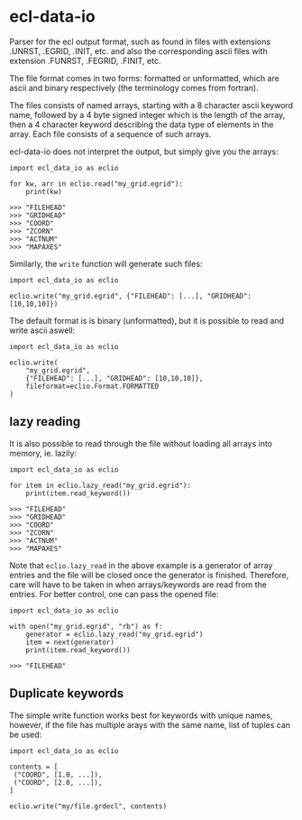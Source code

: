 ecl-data-io
===========

Parser for the ecl output format, such as found in files with
extensions .UNRST, .EGRID, .INIT, etc. and also the corresponding
ascii files with extension .FUNRST, .FEGRID, .FINIT, etc.

The file format comes in two forms: formatted or unformatted, which are
ascii and binary respectively (the terminology comes from fortran).

The files consists of named arrays, starting with a 8 character ascii
keyword name, followed by a 4 byte signed integer which is the length
of the array, then a 4 character keyword describing the data type
of elements in the array. Each file consists of a sequence of such arrays.

ecl-data-io does not interpret the output, but simply give you the arrays:

```
import ecl_data_io as eclio

for kw, arr in eclio.read("my_grid.egrid"):
    print(kw)

>>> "FILEHEAD"
>>> "GRIDHEAD"
>>> "COORD"
>>> "ZCORN"
>>> "ACTNUM"
>>> "MAPAXES"
```


Similarly, the `write` function will generate such files:

```
import ecl_data_io as eclio

eclio.write("my_grid.egrid", {"FILEHEAD": [...], "GRIDHEAD": [10,10,10]})
```

The default format is is binary (unformatted), but it is possible to
read and write ascii aswell:


```
import ecl_data_io as eclio

eclio.write(
    "my_grid.egrid",
    {"FILEHEAD": [...], "GRIDHEAD": [10,10,10]},
    fileformat=eclio.Format.FORMATTED
)
```

lazy reading
------------

It is also possible to read through the file without loading
all arrays into memory, ie. lazily:

```
import ecl_data_io as eclio

for item in eclio.lazy_read("my_grid.egrid"):
    print(item.read_keyword())

>>> "FILEHEAD"
>>> "GRIDHEAD"
>>> "COORD"
>>> "ZCORN"
>>> "ACTNUM"
>>> "MAPAXES"
```

Note that `eclio.lazy_read` in the above example is a generator of array
entries and the file will be closed once the generator is finished. Therefore,
care will have to be taken in when arrays/keywords are read from the entries.
For better control, one can pass the opened file:

```
import ecl_data_io as eclio

with open("my_grid.egrid", "rb") as f:
    generator = eclio.lazy_read("my_grid.egrid")
    item = next(generator)
    print(item.read_keyword())

>>> "FILEHEAD"
```


Duplicate keywords
--------------------------

The simple write function works best for keywords with unique
names, however, if the file has multiple arays with the same name,
list of tuples can be used:


```
import ecl_data_io as eclio

contents = [
 ("COORD", [1.0, ...]),
 ("COORD", [2.0, ...]),
]

eclio.write("my/file.grdecl", contents)
```
